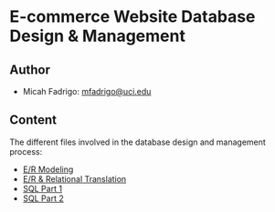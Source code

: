 # E-commerce Website Database Design & Management

## Author
- Micah Fadrigo: mfadrigo@uci.edu

## Content  

The different files involved in the database design and management process:  

- [E/R Modeling](ER-Design.pdf)
- [E/R & Relational Translation](Relational-Schema-Design.sql)
- [SQL Part 1](Queries.sql)  
- [SQL Part 2](Views-Procedures-Triggers.sql)

